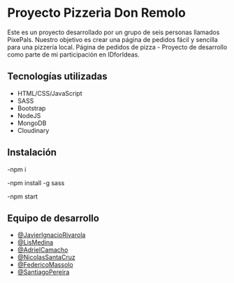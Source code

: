 # Proyecto Pizzerìa Don Remolo

Este es un proyecto desarrollado por un grupo de seis personas llamados PixePals. Nuestro objetivo es crear una página de pedidos fácil y sencilla para una pizzería local. Página de pedidos de pizza - Proyecto de desarrollo como parte de mi participación en IDforIdeas.

## Tecnologías utilizadas

- HTML/CSS/JavaScript
- SASS
- Bootstrap
- NodeJS
- MongoDB
- Cloudinary

## Instalación

-npm i

-npm install -g sass

-npm start

## Equipo de desarrollo


- [@JavierIgnacioRivarola](https://www.linkedin.com/in/javier-ignacio-rivarola-509a12235/)
- [@LisMedina](https://www.linkedin.com/in/lis-medina/)
- [@AdrielCamacho](https://www.linkedin.com/in/adrielcamacho/)
- [@NicolasSantaCruz](https://www.linkedin.com/in/nicolas-santa-cruz-8b7802224/)
- [@FedericoMassolo](https://www.linkedin.com/in/federico-massolo-55a13b238/)
- [@SantiagoPereira](https://www.linkedin.com/in/santiago-pereira-994229244/)



